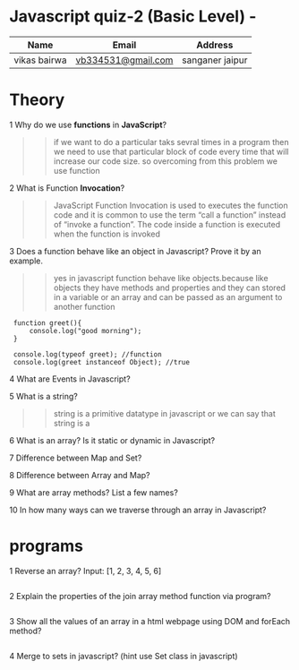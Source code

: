 # Javascript quiz-2  (Basic Level) -

| Name | Email | Address |
|------|-------|---------|
|vikas bairwa| vb334531@gmail.com |sanganer jaipur|
# Theory

1 Why do we use **functions** in **JavaScript**?
>>if we want to do a particular taks sevral times in a program then we need to use that particular block of code every time that will increase our code size. so overcoming from this problem we use function

2 What is Function **Invocation**?
>>JavaScript Function Invocation is used to executes the function code and it is common to use the term “call a function” instead of “invoke a function”. The code inside a function is executed when the function is invoked

3 Does a function behave like an object in Javascript? Prove it by an example.
>> yes in javascript function behave like objects.because like objects they have methods and properties and they can stored in a variable or an array and can be passed as an argument to another function
```
 function greet(){
     console.log("good morning");
 }
 
 console.log(typeof greet); //function
 console.log(greet instanceof Object); //true
```

4 What are Events in Javascript?
>>

5 What is a string?
>>string is a primitive datatype in javascript or we can say that string is a 

6 What is an array? Is it static or dynamic in Javascript?

>>

7 Difference between Map and Set?
>>

8 Difference between Array and Map?
>>

9 What are array methods? List a few names?
>>

10 In how many ways can we traverse through an array in Javascript?
>>

# programs

1 Reverse an array? Input: [1, 2, 3, 4, 5, 6]

```
```

2 Explain the properties of the join array method function via program?

```
```

3 Show all the values of an array in a html webpage using DOM and forEach method?
```
```
4 Merge to sets in javascript? (hint use Set class in javascript)
```
```